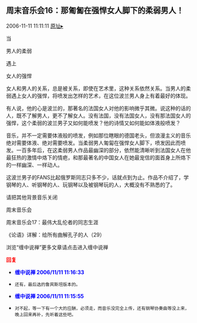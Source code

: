 ## 周末音乐会16：那匍匐在强悍女人脚下的柔弱男人！
2006-11-11 11:11:11
[原址▸](http://www.fxgan.com/chan_time/2006_07_12/342.htm)



 


 当


 


 男人的柔弱


 


 遇上


 


 女人的强悍


 


 


  女人和男人的关系，总是被关系，即使在艺术里，这种关系依然关系。当男人的柔弱遇上女人的强悍，将喷发出怎样的艺术，在这位波兰男人身上有着最好的体现。


 


  有人说，他的心是波兰的，那著名的法国女人对他的影响微乎其微。说这种的话的人，既不了解男人，更不了解女人。没有法国，没有法国女人，没有那法国女人的强悍，这个柔弱的波兰男子又如何能喷发？他的诗情又如何能如体液般喷发？


 


  音乐，并不一定需要体液般的喷发，例如那位瞎眼的德国老头，但浪漫主义的音乐绝对需要体液、绝对需要喷发。当柔弱男人匍匐在强悍女人脚下，喷发因此而喷发。一百多年后，在这柔弱男人作品最幽深的部分，依然能清晰听到法国女人在他最狂热的激情中烙下的情疤，和那最著名的中国女人在她最宠信的面首身上所烙下的一样幽深、一样动人。


 


  这波兰男子的FANS比起俄罗斯同志只多不少，话就点到为止。作品不介绍了，学钢琴的人、听钢琴的人、玩钢琴以及被钢琴玩的人，大概没有不熟悉的了。


 请把其他背景音乐关闭

 周末音乐会


 


 周末音乐会17：最伟大乱伦者的同志生涯


 


 《论语》详解：给所有曲解孔子的人（29）


 


 


 
  浏览“缠中说禅”更多文章请点击进入缠中说禅
 





<font color='red'>**回复**</font>


- **<font color='blue'>缠中说禅 2006/11/11 11:16:33</font>**
- ```
  还有，最后选的鲁宾斯坦版本的。
  ```
- **<font color='blue'>缠中说禅 2006/11/11 11:15:55</font>**
- ```
  对不起，等一下有一个大的应酬，必须走，而音乐没完全上传，还有钢琴协奏曲等没上来，晚上回来再补，先听着这些吧。
  ```
